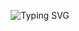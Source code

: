 <!-- HEADER BANNER -->
<p align="center">
  <img src="https://readme-typing-svg.herokuapp.com?font=Fira+Code&size=28&pause=1000&color=FF69B4&center=true&vCenter=true&width=1010&lines=👋+Hello+World,+I'm+Ümmügülsüm!;🌸+Goal:+Be+a+Data+Scientist!;💻Code+with+heart,+debug+with+patience,+and+dream+in+Python.♥" alt="Typing SVG" />
</p>


